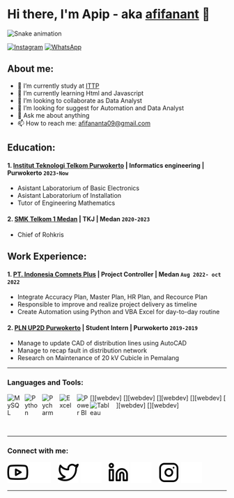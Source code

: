 # Hi there, I'm Apip - aka [afifanant](https://www.youtube.com/channel/UC0Mmt4RIdFw6oCiBKjP5Upw) 👋

![Snake animation](https://fatkhurrhn.vercel.app/assets/github-contribution-grid-snake-dark.svg)

[![Instagram](https://img.shields.io/badge/Instagram-E4405F?style=for-the-badge&logo=instagram&logoColor=white)](https://instagram.com/afifanant)
[![WhatsApp](https://img.shields.io/badge/WhatsApp-25D366?style=for-the-badge&logo=whatsapp&logoColor=white)](https://wa.me/6282361464415)

## About me:
- 🔭 I’m currently study at [ITTP](https://ittelkom-pwt.ac.id/)
- 🌱 I’m currently learning Html and Javascript
- 👯 I’m looking to collaborate as Data Analyst
- 🤔 I’m looking for suggest for Automation and Data Analyst
- 💬 Ask me about anything
- 📫 How to reach me: afifananta09@gmail.com

## Education:

#### 1. [Institut Teknologi Telkom Purwokerto](https://ittelkom-pwt.ac.id) | Informatics engineering | Purwokerto `2023-Now`
   - Asistant Laboratorium of Basic Electronics
   - Asistant Laboratorium of Installation
   - Tutor of Engineering Mathematics
#### 2. [SMK Telkom 1 Medan](https://web.smktelkommedan.sch.id) | TKJ | Medan `2020-2023`
   - Chief of Rohkris

## Work Experience:
#### 1. [PT. Indonesia Comnets Plus](http://plniconplus.co.id) | Project Controller | Medan `Aug 2022- oct 2022`
   - Integrate Accuracy Plan, Master Plan, HR Plan, and Recource Plan
   - Responsible to improve and realize project delivery as timeline
   - Create Automation using Python and VBA Excel for day-to-day routine
#### 2. [PLN UP2D Purwokerto](https://portal.pln.co.id) | Student Intern | Purwokerto `2019-2019`
   - Manage to update CAD of distribution lines using AutoCAD
   - Manage to recap fault in distribution network
   - Research on Maintenance of 20 kV Cubicle in Pemalang

---

### Languages and Tools:

[<img align="left" alt="MySQL" width="30px" src="https://cdn.jsdelivr.net/gh/devicons/devicon/icons/mysql/mysql-original.svg" style="padding-right:10px;" />][webdev]
[<img align="left" alt="Python" width="30px" src="https://upload.wikimedia.org/wikipedia/commons/thumb/c/c3/Python-logo-notext.svg/110px-Python-logo-notext.svg.png?20100317150552" style="padding-right:10px;" />][webdev]
[<img align="left" alt="Pycharm" width="30px" src="https://upload.wikimedia.org/wikipedia/commons/thumb/1/1d/PyCharm_Icon.svg/220px-PyCharm_Icon.svg.png" style="padding-right:10px;" />][webdev]
[<img align="left" alt="Excel" width="30px" src="https://is2-ssl.mzstatic.com/image/thumb/Purple126/v4/a8/fd/5a/a8fd5a84-c6f1-355f-3b9f-6e86598efaa3/XCEL.png/1200x630bb.png" style="padding-right:10px;" />][webdev]
[<img align="left" alt="Power BI" width="30px" src="https://powerbi.microsoft.com/pictures/application-logos/svg/powerbi.svg" style="padding-right:0px;" />][webdev]
[<img align="left" alt="Tableau" width="50px" src="https://logos-world.net/wp-content/uploads/2021/10/Tableau-Symbol.png" style="padding-right:10px;" />][webdev]

<br />
<br />

---
### Connect with me:

[![website](./img/youtube-light.svg)](https://www.youtube.com/channel/UC22xix7qvwpYWnSQ5QEYtAQ#gh-light-mode-only)
[![website](./img/youtube-dark.svg)](https://www.youtube.com/channel/UC22xix7qvwpYWnSQ5QEYtAQ#gh-dark-mode-only)
&nbsp;&nbsp;
[![website](./img/twitter-light.svg)](https://twitter.com/afifanant#gh-light-mode-only)
[![website](./img/twitter-dark.svg)](https://twitter.com/afifanant#gh-dark-mode-only)
&nbsp;&nbsp;
[![website](./img/linkedin-light.svg)](https://www.linkedin.com/in/afifanant#gh-light-mode-only)
[![website](./img/linkedin-dark.svg)](https://www.linkedin.com/in/afifanant#gh-dark-mode-only)
&nbsp;&nbsp;
[![website](./img/instagram-light.svg)](https://instagram.com/afifanant#gh-light-mode-only)
[![website](./img/instagram-dark.svg)](https://instagram.com/afifanant#gh-dark-mode-only)

---

